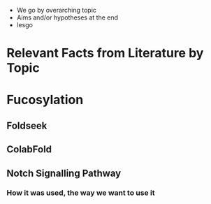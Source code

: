 - We go by overarching topic
- Aims and/or hypotheses at the end
- lesgo

# Relevant Facts from Literature by Topic

# Fucosylation


## Foldseek


## ColabFold


## Notch Signalling Pathway




### How it was used, the way we want to use it
